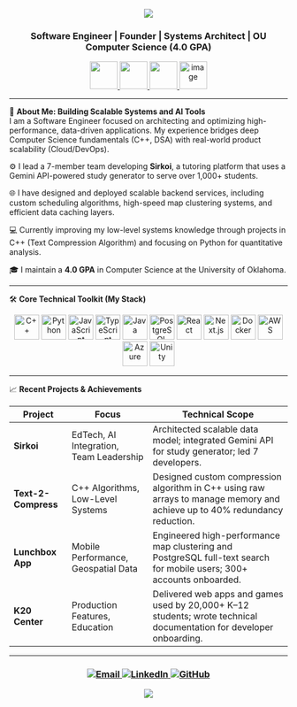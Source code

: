 <p align="center">
  <img src="https://capsule-render.vercel.app/api?type=venom&color=timeGradient&text=Sithabiso%20Hlanze&animation=fadeIn&height=300&section=header"/>
</p>

<h3 align="center">
Software Engineer | Founder | Systems Architect | OU Computer Science (4.0 GPA)
</h3>


<p align="center">
<a href="https://sithabisojs.vercel.app/">
  <img height="50" src="https://user-images.githubusercontent.com/46517096/166972883-f5f1d88c-0246-4374-88ac-ded0f2cf0699.png"/>
</a>
<a href="https://www.linkedin.com/in/sithabiso-hlanze-a88556219/">
  <img height="50" src="https://user-images.githubusercontent.com/46517096/166973395-19676cd8-f8ec-4abf-83ff-da8243505b82.png"/>
</a>
<a href="https://www.instagram.com/sithabisoichigp/">
  <img height="50" src="https://user-images.githubusercontent.com/46517096/166974368-9798f39f-1f46-499c-b14e-81f0a3f83a06.png"/>
</a>
<a href="https://www.facebook.com/sithabiso.hlanze.7">
  <img height="50" alt="image" src="https://github.com/user-attachments/assets/f6a1f2ab-f8bd-465f-841e-926762b463c6" />
</a>
</p>

---

👋 **About Me: Building Scalable Systems and AI Tools**  
I am a Software Engineer focused on architecting and optimizing high-performance, data-driven applications. My experience bridges deep Computer Science fundamentals (C++, DSA) with real-world product scalability (Cloud/DevOps).  

⚙️ I lead a 7-member team developing **Sirkoi**, a tutoring platform that uses a Gemini API-powered study generator to serve over 1,000+ students.  

🌐 I have designed and deployed scalable backend services, including custom scheduling algorithms, high-speed map clustering systems, and efficient data caching layers.  

💻 Currently improving my low-level systems knowledge through projects in C++ (Text Compression Algorithm) and focusing on Python for quantitative analysis.  

🎓 I maintain a **4.0 GPA** in Computer Science at the University of Oklahoma.  

---

🛠️ **Core Technical Toolkit (My Stack)**  

<p align="center">
<!-- High-Priority Languages and Systems -->
<img src="https://cdn.jsdelivr.net/gh/devicons/devicon/icons/cplusplus/cplusplus-original.svg" alt="C++" width="45" height="45"/>
<img src="https://cdn.jsdelivr.net/gh/devicons/devicon/icons/python/python-original.svg" alt="Python" width="45" height="45"/>
<img src="https://cdn.jsdelivr.net/gh/devicons/devicon/icons/javascript/javascript-original.svg" alt="JavaScript" width="45" height="45"/>
<img src="https://cdn.jsdelivr.net/gh/devicons/devicon/icons/typescript/typescript-original.svg" alt="TypeScript" width="45" height="45"/>
<img src="https://cdn.jsdelivr.net/gh/devicons/devicon/icons/java/java-original.svg" alt="Java" width="45" height="45"/>
<img src="https://cdn.jsdelivr.net/gh/devicons/devicon/icons/postgresql/postgresql-original.svg" alt="PostgreSQL" width="45" height="45"/>
<img src="https://cdn.jsdelivr.net/gh/devicons/devicon/icons/react/react-original.svg" alt="React" width="45" height="45"/>
<img src="https://cdn.jsdelivr.net/gh/devicons/devicon/icons/nextjs/nextjs-original.svg" alt="Next.js" width="45" height="45"/>
<img src="https://cdn.jsdelivr.net/gh/devicons/devicon/icons/docker/docker-original.svg" alt="Docker" width="45" height="45"/>
<img src="https://cdn.jsdelivr.net/gh/devicons/devicon/icons/amazonwebservices/amazonwebservices-plain-wordmark.svg" alt="AWS" width="45" height="45"/>
<img src="https://cdn.jsdelivr.net/gh/devicons/devicon/icons/azure/azure-original.svg" alt="Azure" width="45" height="45"/>
<img src="https://cdn.jsdelivr.net/gh/devicons/devicon/icons/unity/unity-original.svg" alt="Unity" width="45" height="45"/>
</p>

---

📈 **Recent Projects & Achievements**  

| Project       | Focus                               | Technical Scope                                                                 |
|---------------|-------------------------------------|---------------------------------------------------------------------------------|
| **Sirkoi**    | EdTech, AI Integration, Team Leadership | Architected scalable data model; integrated Gemini API for study generator; led 7 developers. |
| **Text-2-Compress** | C++ Algorithms, Low-Level Systems   | Designed custom compression algorithm in C++ using raw arrays to manage memory and achieve up to 40% redundancy reduction. |
| **Lunchbox App**    | Mobile Performance, Geospatial Data | Engineered high-performance map clustering and PostgreSQL full-text search for mobile users; 300+ accounts onboarded. |
| **K20 Center**      | Production Features, Education     | Delivered web apps and games used by 20,000+ K–12 students; wrote technical documentation for developer onboarding. |

---

<h3 align="center">
<a href="mailto:sithabisohlanze@ou.edu">
<img src="https://img.shields.io/badge/Email-D14836?style=for-the-badge&logo=gmail&logoColor=white" alt="Email"/>
</a>
<a href="https://www.linkedin.com/in/sithabiso-hlanze-a88556219/">
<img src="https://img.shields.io/badge/LinkedIn-0077B5?style=for-the-badge&logo=linkedin&logoColor=white" alt="LinkedIn"/>
</a>
<a href="https://github.com/Sithabo">
<img src="https://img.shields.io/badge/GitHub-100000?style=for-the-badge&logo=github&logoColor=white" alt="GitHub"/>
</a>
</h3>


<p align="center">
  <img src="https://capsule-render.vercel.app/api?type=waving&color=gradient&height=100&section=footer"/>
</p>
